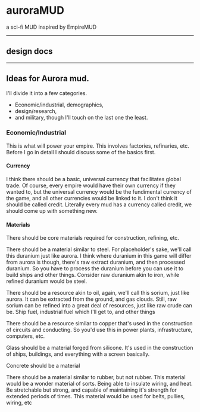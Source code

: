 # auroraMUD
a sci-fi MUD inspired by EmpireMUD

-----
## design docs

-----
## Ideas for Aurora mud.

I'll divide it into a few categories. 
 * Economic/industrial, demographics, 
* design/research, 
* and military, 
though I'll touch on the last one the least.

### Economic/Industrial

This is what will power your empire. This involves factories, refinaries, etc. Before I go in detail I should discuss some of the basics first.

#### Currency

I think there should be a basic, universal currency that facilitates global trade. Of course, every empire would have their own currency if they wanted to, but the universal currency would be the fundimental currency of the game, and all other currencies would be linked to it. I don't think it should be called credit. Literally every mud has a currency called credit, we should come up with something new. 

#### Materials

There should be core materials required for construction, refining, etc. 

There should be a material similar to steel. For placeholder's sake, we'll call this duranium just like aurora. I think where duranium in this game will differ from aurora is though, there's raw extract duranium, and then processed duranium. So you have to process the duranium before you can use it to build ships and other things. Consider raw duranium akin to iron, while refined duranium would be steel. 

There should be a resource akin to oil, again, we'll call this sorium, just like aurora. It can be extracted from the ground, and gas clouds. Still, raw sorium can be refined into a great deal of resources, just like raw crude can be. Ship fuel, industrial fuel which I'll get to, and other things

There should be a resource similar to copper that's used in the construction of circuits and conducting. So you'd use this in power plants, infrastructure, computers, etc. 

Glass should be a material forged from silicone. It's used in the construction of ships, buildings, and everything with a screen basically. 

Concrete should be a material

There should be a material similar to rubber, but not rubber. This material would be a wonder material of sorts. Being able to insulate wiring, and heat. Be stretchable but strong, and capable of maintaining it's strength for extended periods of times. This material would be used for belts, pullies, wiring, etc 


